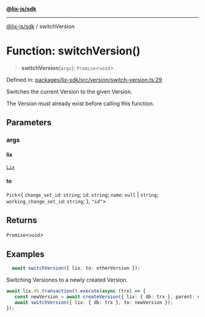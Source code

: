 [**@lix-js/sdk**](../README.md)

***

[@lix-js/sdk](../README.md) / switchVersion

# Function: switchVersion()

> **switchVersion**(`args`): `Promise`\<`void`\>

Defined in: [packages/lix-sdk/src/version/switch-version.ts:29](https://github.com/opral/monorepo/blob/95d464500b14a3c0aabc535935d800ebcc86d1ad/packages/lix-sdk/src/version/switch-version.ts#L29)

Switches the current Version to the given Version.

The Version must already exist before calling this function.

## Parameters

### args

#### lix

[`Lix`](../type-aliases/Lix.md)

#### to

`Pick`\<\{ `change_set_id`: `string`; `id`: `string`; `name`: `null` \| `string`; `working_change_set_id`: `string`; \}, `"id"`\>

## Returns

`Promise`\<`void`\>

## Examples

```ts
  await switchVersion({ lix, to: otherVersion });
  ```

Switching Versiones to a newly created Version.

  ```ts
  await lix.db.transaction().execute(async (trx) => {
     const newVersion = await createVersion({ lix: { db: trx }, parent: currentVersion });
     await switchVersion({ lix: { db: trx }, to: newVersion });
  });
  ```
